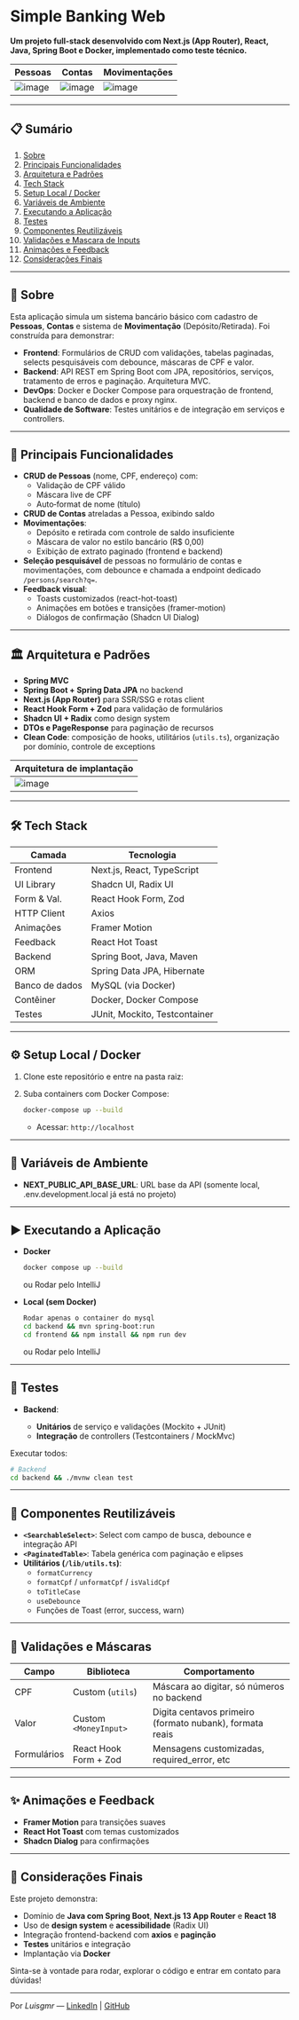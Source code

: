 # Simple Banking Web

**Um projeto full-stack desenvolvido com Next.js (App Router), React, Java, Spring Boot e Docker, implementado como teste técnico.**

| Pessoas | Contas | Movimentações |
|---|---|---|
| ![image](https://github.com/user-attachments/assets/5907ba73-87b1-4651-8e2f-2359e5a19ff9)| ![image](https://github.com/user-attachments/assets/348b0137-5bc8-444d-99cb-edd18921478b) | ![image](https://github.com/user-attachments/assets/0a63c9d7-4986-4a7b-8e9d-64ce8949f8ec) |

---

## 📋 Sumário

1. [Sobre](#sobre)
2. [Principais Funcionalidades](#principais-funcionalidades)
3. [Arquitetura e Padrões](#arquitetura-e-padrões)
4. [Tech Stack](#tech-stack)
5. [Setup Local / Docker](#setup-local--docker)
6. [Variáveis de Ambiente](#variáveis-de-ambiente)
7. [Executando a Aplicação](#executando-a-aplicação)
8. [Testes](#testes)
9. [Componentes Reutilizáveis](#componentes-reutilizáveis)
10. [Validações e Mascara de Inputs](#validações-e-mascara-de-inputs)
11. [Animações e Feedback](#animações-e-feedback)
12. [Considerações Finais](#considerações-finais)

---

## 🧐 Sobre

Esta aplicação simula um sistema bancário básico com cadastro de **Pessoas**, **Contas** e sistema de **Movimentação** (Depósito/Retirada). Foi construída para demonstrar:

- **Frontend**: Formulários de CRUD com validações, tabelas paginadas, selects pesquisáveis com debounce, máscaras de CPF e valor.
- **Backend**: API REST em Spring Boot com JPA, repositórios, serviços, tratamento de erros e paginação. Arquitetura MVC.
- **DevOps**: Docker e Docker Compose para orquestração de frontend, backend e banco de dados e proxy nginx.
- **Qualidade de Software**: Testes unitários e de integração em serviços e controllers.

---

## 🚀 Principais Funcionalidades

- **CRUD de Pessoas** (nome, CPF, endereço) com:
  - Validação de CPF válido
  - Máscara live de CPF
  - Auto‐format de nome (título)
- **CRUD de Contas** atreladas a Pessoa, exibindo saldo
- **Movimentações**:
  - Depósito e retirada com controle de saldo insuficiente
  - Máscara de valor no estilo bancário (R\$ 0,00)
  - Exibição de extrato paginado (frontend e backend)
- **Seleção pesquisável** de pessoas no formulário de contas e movimentações, com debounce e chamada a endpoint dedicado `/persons/search?q=`.
- **Feedback visual**:
  - Toasts customizados (react-hot-toast)
  - Animações em botões e transições (framer-motion)
  - Diálogos de confirmação (Shadcn UI Dialog)

---

## 🏛️ Arquitetura e Padrões
- **Spring MVC**
- **Spring Boot + Spring Data JPA** no backend
- **Next.js (App Router)** para SSR/SSG e rotas client
- **React Hook Form + Zod** para validação de formulários
- **Shadcn UI + Radix** como design system
- **DTOs e PageResponse** para paginação de recursos
- **Clean Code**: composição de hooks, utilitários (`utils.ts`), organização por domínio, controle de exceptions

| Arquitetura de implantação |
|---|
| ![image](https://github.com/user-attachments/assets/c36ad05d-a630-434b-865c-d69acaef54f6) |

---

## 🛠️ Tech Stack

| Camada         | Tecnologia                 |
| -------------- | -------------------------- |
| Frontend       | Next.js, React, TypeScript |
| UI Library     | Shadcn UI, Radix UI        |
| Form & Val.    | React Hook Form, Zod       |
| HTTP Client    | Axios                      |
| Animações      | Framer Motion              |
| Feedback       | React Hot Toast            |
| Backend        | Spring Boot, Java, Maven   |
| ORM            | Spring Data JPA, Hibernate |
| Banco de dados | MySQL (via Docker)    |
| Contêiner      | Docker, Docker Compose     |
| Testes         | JUnit, Mockito, Testcontainer  |

---

## ⚙️ Setup Local / Docker

1. Clone este repositório e entre na pasta raiz:


2. Suba containers com Docker Compose:

   ```bash
   docker-compose up --build
   ```

   - Acessar: `http://localhost`

---

## 🔑 Variáveis de Ambiente

- **NEXT\_PUBLIC\_API\_BASE\_URL**: URL base da API (somente local, .env.development.local já está no projeto)

---

## ▶️ Executando a Aplicação

- **Docker**
  ```bash
  docker compose up --build
  ```
  ou Rodar pelo IntelliJ

- **Local (sem Docker)**
  ```bash
  Rodar apenas o container do mysql
  cd backend && mvn spring-boot:run
  cd frontend && npm install && npm run dev
  ```
  ou Rodar pelo IntelliJ

---

## 🧪 Testes

- **Backend**:

  - **Unitários** de serviço e validações (Mockito + JUnit)
  - **Integração** de controllers (Testcontainers / MockMvc)

Executar todos:

```bash
# Backend
cd backend && ./mvnw clean test

```

---

## 🧩 Componentes Reutilizáveis

- **`<SearchableSelect>`**: Select com campo de busca, debounce e integração API
- **`<PaginatedTable>`**: Tabela genérica com paginação e elipses
- **Utilitários (****`/lib/utils.ts`****)**:
  - `formatCurrency`
  - `formatCpf` / `unformatCpf` / `isValidCpf`
  - `toTitleCase`
  - `useDebounce`
  - Funções de Toast (error, success, warn)

---

## 📑 Validações e Máscaras

| Campo       | Biblioteca            | Comportamento                             |
| ----------- | --------------------- | ----------------------------------------- |
| CPF         | Custom (`utils`)      | Máscara ao digitar, só números no backend |
| Valor       | Custom `<MoneyInput>` | Digita centavos primeiro (formato nubank), formata reais   |
| Formulários | React Hook Form + Zod | Mensagens customizadas, required_error, etc   |

---

## ✨ Animações e Feedback

- **Framer Motion** para transições suaves
- **React Hot Toast** com temas customizados
- **Shadcn Dialog** para confirmações

---

## 📝 Considerações Finais

Este projeto demonstra:

- Domínio de **Java com Spring Boot**, **Next.js 13 App Router** e **React 18**
- Uso de **design system** e **acessibilidade** (Radix UI)
- Integração frontend-backend com **axios** e **paginção**
- **Testes** unitários e integração
- Implantação via **Docker**

Sinta-se à vontade para rodar, explorar o código e entrar em contato para dúvidas!

---

Por *Luisgmr* — [LinkedIn](https://linkedin.com/in/Luisgmr) | [GitHub](https://github.com/Luisgmr)


